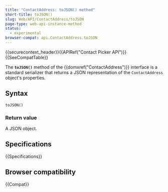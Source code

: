 ```yaml
---
title: "ContactAddress: toJSON() method"
short-title: toJSON()
slug: Web/API/ContactAddress/toJSON
page-type: web-api-instance-method
status:
  - experimental
browser-compat: api.ContactAddress.toJSON
---
```


{{securecontext_header}}{{APIRef("Contact Picker API")}}{{SeeCompatTable}}

The **`toJSON()`** method of the {{domxref("ContactAddress")}} interface is a standard serializer that returns a JSON representation of the `ContactAddress` object's properties.

## Syntax

```js-nolint
toJSON()
```

### Return value

A JSON object.

## Specifications

{{Specifications}}

## Browser compatibility

{{Compat}}

